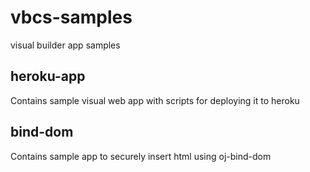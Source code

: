 # vbcs-samples
visual builder app samples

## heroku-app
Contains sample visual web app with scripts for deploying it to heroku

## bind-dom
Contains sample app to securely insert html using oj-bind-dom
